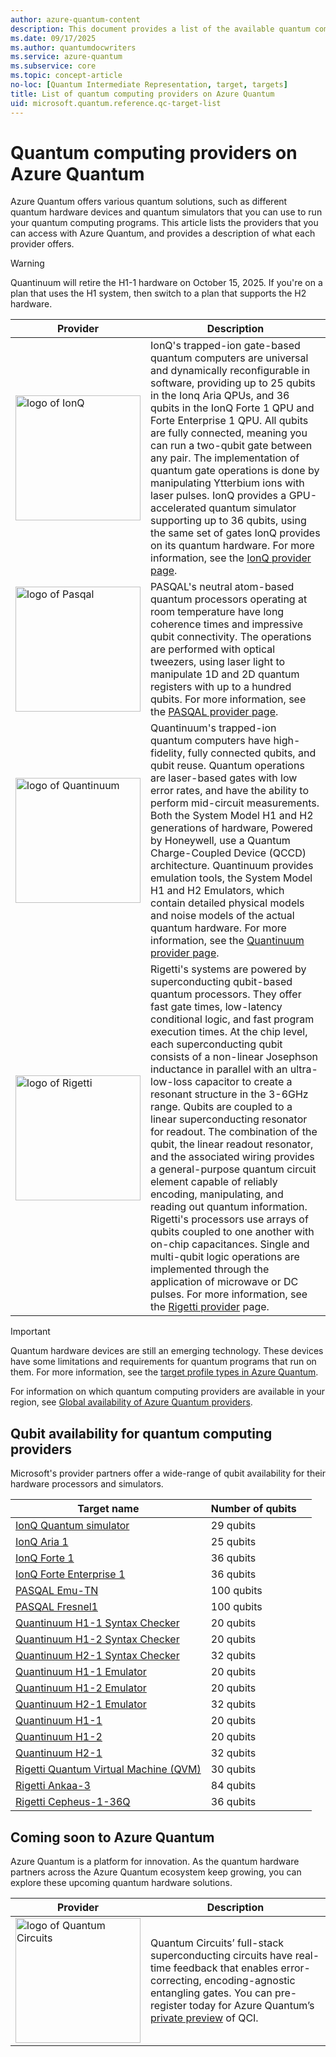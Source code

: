 ```yaml
---
author: azure-quantum-content
description: This document provides a list of the available quantum computing providers on Azure Quantum.
ms.date: 09/17/2025
ms.author: quantumdocwriters
ms.service: azure-quantum
ms.subservice: core
ms.topic: concept-article
no-loc: [Quantum Intermediate Representation, target, targets]
title: List of quantum computing providers on Azure Quantum
uid: microsoft.quantum.reference.qc-target-list
---
```


# Quantum computing providers on Azure Quantum

Azure Quantum offers various quantum solutions, such as different quantum hardware devices and quantum simulators that you can use to run your quantum computing programs. This article lists the providers that you can access with Azure Quantum, and provides a description of what each provider offers.

> [!WARNING]
> Quantinuum will retire the H1-1 hardware on October 15, 2025. If you're on a plan that uses the H1 system, then switch to a plan that supports the H2 hardware.

| Provider                                                                                                              | Description                                                                                                                                                                                                                                                                                                                                                                                                                                                                                                                                                                                                                                                                                                                                                                                                                                                                                                                                                                         |
| --------------------------------------------------------------------------------------------------------------------- | ----------------------------------------------------------------------------------------------------------------------------------------------------------------------------------------------------------------------------------------------------------------------------------------------------------------------------------------------------------------------------------------------------------------------------------------------------------------------------------------------------------------------------------------------------------------------------------------------------------------------------------------------------------------------------------------------------------------------------------------------------------------------------------------------------------------------------------------------------------------------------------------------------------------------------------------------------------------------------------- |
| <img src="~/media/logo-ionq2.png" alt="logo of IonQ" title="logo of IonQ" width="200" height="200"/>                  | IonQ's trapped-ion gate-based quantum computers are universal and dynamically reconfigurable in software, providing up to 25 qubits in the Ionq Aria QPUs, and 36 qubits in the IonQ Forte 1 QPU and Forte Enterprise 1 QPU. All qubits are fully connected, meaning you can run a two-qubit gate between any pair. The implementation of quantum gate operations is done by manipulating Ytterbium ions with laser pulses. IonQ provides a GPU-accelerated quantum simulator supporting up to 36 qubits, using the same set of gates IonQ provides on its quantum hardware. For more information, see the [IonQ provider page](xref:microsoft.quantum.providers.ionq).                                                                                                                                                                                                                                                                                                             |
| <img src="~/media/logo-pasqal.png" alt="logo of Pasqal" title="logo of Pasqal" width="200" height="200"/>             | PASQAL's neutral atom-based quantum processors operating at room temperature have long coherence times and impressive qubit connectivity. The operations are performed with optical tweezers, using laser light to manipulate 1D and 2D quantum registers with up to a hundred qubits. For more information, see the [PASQAL provider page](xref:microsoft.quantum.providers.pasqal).                                                                                                                                                                                                                                                                                                                                                                                                                                                                                                                                                                                               |
| <img src="~/media/logo-quantinuum.svg" alt="logo of Quantinuum" title="logo of Quantinuum" width="200" height="200"/> | Quantinuum's trapped-ion quantum computers have high-fidelity, fully connected qubits, and qubit reuse. Quantum operations are laser-based gates with low error rates, and have the ability to perform mid-circuit measurements. Both the System Model H1 and H2 generations of hardware, Powered by Honeywell, use a Quantum Charge-Coupled Device (QCCD) architecture. Quantinuum provides emulation tools, the System Model H1 and H2 Emulators, which contain detailed physical models and noise models of the actual quantum hardware. For more information, see the [Quantinuum provider page](xref:microsoft.quantum.providers.quantinuum).                                                                                                                                                                                                                                                                                                                                  |
| <img src="~/media/logo-rigetti.png" alt="logo of Rigetti" title="logo of Rigetti" width="200" height="200"/>          | Rigetti's systems are powered by superconducting qubit-based quantum processors. They offer fast gate times, low-latency conditional logic, and fast program execution times. At the chip level, each superconducting qubit consists of a non-linear Josephson inductance in parallel with an ultra-low-loss capacitor to create a resonant structure in the 3-6GHz range. Qubits are coupled to a linear superconducting resonator for readout. The combination of the qubit, the linear readout resonator, and the associated wiring provides a general-purpose quantum circuit element capable of reliably encoding, manipulating, and reading out quantum information. Rigetti's processors use arrays of qubits coupled to one another with on-chip capacitances. Single and multi-qubit logic operations are implemented through the application of microwave or DC pulses.  For more information, see the [Rigetti provider](xref:microsoft.quantum.providers.rigetti) page. |

> [!IMPORTANT]
> Quantum hardware devices are still an emerging technology. These devices have some limitations and requirements for quantum programs that run on them. For more information, see the [target profile types in Azure Quantum](xref:microsoft.quantum.target-profiles). 

For information on which quantum computing providers are available in your region, see [Global availability of Azure Quantum providers](xref:microsoft.quantum.provider-availability).

## Qubit availability for quantum computing providers

Microsoft's provider partners offer a wide-range of qubit availability for their hardware processors and simulators. 

| Target name                                                                                           | Number of qubits |     |
| ----------------------------------------------------------------------------------------------------- | ---------------- | --- |
| [IonQ Quantum simulator](xref:microsoft.quantum.providers.ionq#quantum-simulator)                     | 29 qubits        |     |
| [IonQ Aria 1](xref:microsoft.quantum.providers.ionq#ionq-aria-quantum-computer)                       | 25 qubits        |     |
| [IonQ Forte 1](xref:microsoft.quantum.providers.ionq#ionq-forte-quantum-computer)                     | 36 qubits        |     |
| [IonQ Forte Enterprise 1](xref:microsoft.quantum.providers.ionq#ionq-forte-enterprise-quantum-computer) | 36 qubits        |     |
| [PASQAL Emu-TN](xref:microsoft.quantum.providers.pasqal#emulator)                                     | 100 qubits       |     |
| [PASQAL Fresnel1](xref:microsoft.quantum.providers.pasqal#fresnel1)                                   | 100 qubits       |     |
| [Quantinuum H1-1 Syntax Checker](xref:microsoft.quantum.providers.quantinuum#syntax-checkers)         | 20 qubits        |     |
| [Quantinuum H1-2 Syntax Checker](xref:microsoft.quantum.providers.quantinuum#syntax-checkers)         | 20 qubits        |     |
| [Quantinuum H2-1 Syntax Checker](xref:microsoft.quantum.providers.quantinuum#syntax-checkers)         | 32 qubits        |     |
| [Quantinuum H1-1 Emulator](xref:microsoft.quantum.providers.quantinuum#system-model-h1-emulators)     | 20 qubits        |     |
| [Quantinuum H1-2 Emulator](xref:microsoft.quantum.providers.quantinuum#system-model-h1-emulators)     | 20 qubits        |     |
| [Quantinuum H2-1 Emulator](xref:microsoft.quantum.providers.quantinuum#system-model-h2-emulator)      | 32 qubits        |     |
| [Quantinuum H1-1](xref:microsoft.quantum.providers.quantinuum#system-model-h1)                        | 20 qubits        |     |
| [Quantinuum H1-2](xref:microsoft.quantum.providers.quantinuum#system-model-h1)                        | 20 qubits        |     |
| [Quantinuum H2-1](xref:microsoft.quantum.providers.quantinuum#system-model-h2)                        | 32 qubits        |     |
| [Rigetti Quantum Virtual Machine (QVM)](xref:microsoft.quantum.providers.rigetti#simulators)          | 30 qubits        |     |
| [Rigetti Ankaa-3](xref:microsoft.quantum.providers.rigetti#ankaa-3)                                   | 84 qubits        |     |
| [Rigetti Cepheus-1-36Q](xref:microsoft.quantum.providers.rigetti#cepheus-1-36q)                       | 36 qubits        |     |

## Coming soon to Azure Quantum 

Azure Quantum is a platform for innovation. As the quantum hardware partners across the Azure Quantum ecosystem keep growing, you can explore these upcoming quantum hardware solutions.

| Provider | Description  |
|---|---|
|<img src="~/media/logo-qci.png" alt="logo of Quantum Circuits" title="logo of Quantum Circuits" width="200" height="200"/>| Quantum Circuits’ full-stack superconducting circuits have real-time feedback that enables error-correcting, encoding-agnostic entangling gates. You can pre-register today for Azure Quantum’s [private preview](https://customervoice.microsoft.com/Pages/ResponsePage.aspx?id=v4j5cvGGr0GRqy180BHbRxm1OO5DJVRBs-fh9Rmd-nRURVRKVUJDM05WV1hDRlU2OFFZUlhUN1Q4SCQlQCN0PWcu) of QCI. |

